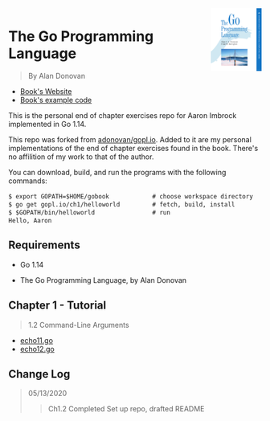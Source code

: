 <img src="./icons/cover.png" alt="The Go Programming Language by Alan Donovan" width="20%" align="right">

# The Go Programming Language

> By Alan Donovan

- [Book's Website](http://www.gopl.io/)
- [Book's example code](https://github.com/adonovan/gopl.io/)

This is the personal end of chapter exercises repo for Aaron Imbrock implemented in Go 1.14.

This repo was forked from [adonovan/gopl.io](https://github.com/adonovan/gopl.io/). Added to it are my personal implementations of the end of chapter exercises found in the book. There's no affilition of my work to that of the author.

You can download, build, and run the programs with the following commands:

    $ export GOPATH=$HOME/gobook            # choose workspace directory
    $ go get gopl.io/ch1/helloworld         # fetch, build, install
    $ $GOPATH/bin/helloworld                # run
    Hello, Aaron

## Requirements

- Go 1.14

- The Go Programming Language, by Alan Donovan

## Chapter 1 - Tutorial

> 1.2 Command-Line Arguments

- [echo11.go](https://github.com/aaron-imbrock/gobook/blob/master/ch1/echo11/echo11.go)
- [echo12.go](https://github.com/aaron-imbrock/gobook/blob/master/ch1/echo12/echo12.go)

## Change Log

> 05/13/2020
>> Ch1.2 Completed
>> Set up repo, drafted README
